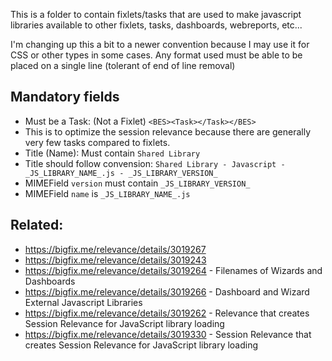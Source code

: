 This is a folder to contain fixlets/tasks that are used to make javascript libraries available to other fixlets, tasks, dashboards, webreports, etc...

I'm changing up this a bit to a newer convention because I may use it for CSS or other types in some cases. Any format used must be able to be placed on a single line (tolerant of end of line removal)

## Mandatory fields

- Must be a Task: (Not a Fixlet)  `<BES><Task></Task></BES>`
 - This is to optimize the session relevance because there are generally very few tasks compared to fixlets.
- Title (Name): Must contain `Shared Library`
 - Title should follow convension: `Shared Library - Javascript - _JS_LIBRARY_NAME_.js - _JS_LIBRARY_VERSION_`
- MIMEField `version` must contain `_JS_LIBRARY_VERSION_`
- MIMEField `name` is `_JS_LIBRARY_NAME_.js`

## Related:

- https://bigfix.me/relevance/details/3019267
- https://bigfix.me/relevance/details/3019243
- https://bigfix.me/relevance/details/3019264 - Filenames of Wizards and Dashboards
- https://bigfix.me/relevance/details/3019266 - Dashboard and Wizard External Javascript Libraries
- https://bigfix.me/relevance/details/3019262 - Relevance that creates Session Relevance for JavaScript library loading
- https://bigfix.me/relevance/details/3019330 - Session Relevance that creates Session Relevance for JavaScript library loading
